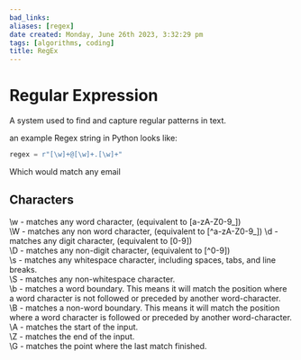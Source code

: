 ```yaml
---
bad_links: 
aliases: [regex]
date created: Monday, June 26th 2023, 3:32:29 pm
tags: [algorithms, coding]
title: RegEx
---
```


# Regular Expression

A system used to find and capture regular patterns in text.

an example Regex string in Python looks like:
```python
regex = r"[\w]+@[\w]+.[\w]+"
```
Which would match any email

## Characters

\\w - matches any word character, (equivalent to \[a-zA-Z0-9_\])  
\\W - matches any non word character, (equivalent to \[^a-zA-Z0-9_\]) \\d - matches any digit character, (equivalent to [0-9])  
\\D - matches any non-digit character, (equivalent to \[^0-9\])  
\\s - matches any whitespace character, including spaces, tabs, and line breaks.  
\\S - matches any non-whitespace character.  
\\b - matches a word boundary. This means it will match the position where a word character is not followed or preceded by another word-character.  
\\B - matches a non-word boundary. This means it will match the position where a word character is followed or preceded by another word-character.  
\\A - matches the start of the input.  
\\Z - matches the end of the input.  
\\G - matches the point where the last match finished.
